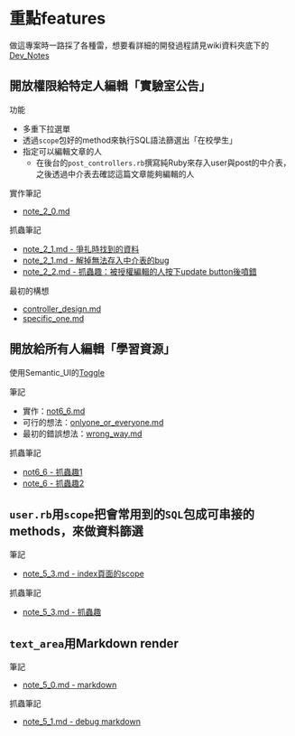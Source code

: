 # 重點features

做這專案時一路採了各種雷，想要看詳細的開發過程請見wiki資料夾底下的[Dev_Notes](https://github.com/NickWarm/MuCat_v1/tree/dev/wiki/Dev_Notes)

## 開放權限給特定人編輯「實驗室公告」

功能
- 多重下拉選單
- 透過`scope`包好的method來執行SQL語法篩選出「在校學生」
- 指定可以編輯文章的人
  - 在後台的`post_controllers.rb`撰寫純Ruby來存入user與post的中介表，之後透過中介表去確認這篇文章能夠編輯的人

實作筆記
- [note_2_0.md](https://github.com/NickWarm/MuCat_v1/blob/master/wiki/Dev_Notes/note_2_0.md)


抓蟲筆記
- [note_2_1.md - 爭扎時找到的資料](https://github.com/NickWarm/MuCat_v1/blob/master/wiki/Dev_Notes/note_2_1.md#爭扎時找到的資料)
- [note_2_1.md - 解掉無法存入中介表的bug](https://github.com/NickWarm/MuCat_v1/blob/master/wiki/Dev_Notes/note_2_1.md#解掉無法存入中介表的bug)
- [note_2_2.md - 抓蟲趣：被授權編輯的人按下update button後噴錯](https://github.com/NickWarm/MuCat_v1/blob/master/wiki/Dev_Notes/note_2_2.md)

最初的構想
- [controller_design.md](https://github.com/NickWarm/MuCat_v1/blob/master/wiki/features/professor_assigned/controller_design.md)
- [specific_one.md](https://github.com/NickWarm/MuCat_v1/blob/master/wiki/features/professor_assigned/specific_one.md)

## 開放給所有人編輯「學習資源」

使用Semantic_UI的[Toggle](http://semantic-ui.com/modules/checkbox.html#toggle)

筆記
- 實作：[not6_6.md](https://github.com/NickWarm/MuCat_v1/blob/master/wiki/Dev_Notes/note_6.md)
- 可行的想法：[onlyone_or_everyone.md](https://github.com/NickWarm/MuCat_v1/blob/master/wiki/features/other_can_edit/onlyone_or_everyone.md)
- 最初的錯誤想法：[wrong_way.md](https://github.com/NickWarm/MuCat_v1/blob/master/wiki/features/other_can_edit/wrong_way.md)

抓蟲筆記
- [not6_6 - 抓蟲趣1](https://github.com/NickWarm/MuCat_v1/blob/master/wiki/Dev_Notes/note_6.md#抓蟲趣)
- [note_6 - 抓蟲趣2](https://github.com/NickWarm/MuCat_v1/blob/master/wiki/Dev_Notes/note_6.md#抓蟲趣2)

## `user.rb`用`scope`把會常用到的`SQL`包成可串接的methods，來做資料篩選

筆記
- [note_5_3.md - index頁面的scope](https://github.com/NickWarm/MuCat_v1/blob/master/wiki/Dev_Notes/note_5_3.md#index頁面的scope)

抓蟲筆記
- [note_5_3.md - 抓蟲趣](https://github.com/NickWarm/MuCat_v1/blob/master/wiki/Dev_Notes/note_5_3.md#抓蟲趣)


## `text_area`用Markdown render

筆記
- [note_5_0.md - markdown](https://github.com/NickWarm/MuCat_v1/blob/master/wiki/Dev_Notes/note_5_0.md#markdown)

抓蟲筆記
- [note_5_1.md - debug markdown](https://github.com/NickWarm/MuCat_v1/blob/master/wiki/Dev_Notes/note_5_1.md#debug-markdown)
